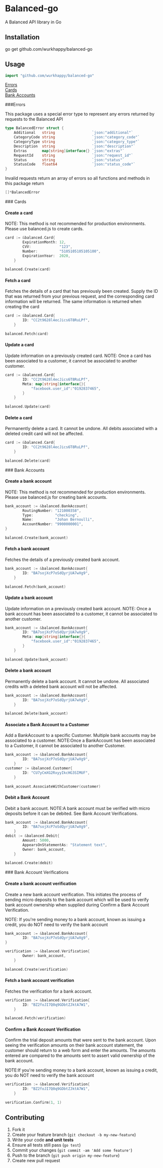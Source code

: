 # Balanced-go

A Balanced API library in Go

## Installation

go get github.com/wurkhappy/balanced-go

## Usage

```go
import "github.com/wurkhappy/balanced-go"
```

[Errors](#errors)  
[Cards](#cards)  
[Bank Accounts](#bank_accounts)  

<a name="errors"/>
###Errors

This package uses a special error type to represent any errors returned by requests to the Balanced API
```go
type BalancedError struct {
	Additional   string                 `json:"additional"`
	CategoryCode string                 `json:"category_code"`
	CategoryType string                 `json:"category_type"`
	Description  string                 `json:"description"`
	Extras       map[string]interface{} `json:"extras"`
	RequestId    string                 `json:"request_id"`
	Status       string                 `json:"status"`
	StatusCode   float64                `json:"status_code"`
}
```

Invalid requests return an array of errors so all functions and methods in this package return
```go
[]*BalancedError
```

<a name="cards"/>
### Cards

#### Create a card

NOTE: This method is not recommended for production environments. Please use balanced.js to create cards.

```go
card := &balanced.Card{
		ExpirationMonth: 12,
		CVV:             "123",
		Number:          "5105105105105100",
		ExpirationYear:  2020,
	}
	
balanced.Create(card)
```

#### Fetch a card

Fetches the details of a card that has previously been created. Supply the ID that was returned from your previous request, and the corresponding card information will be returned. The same information is returned when creating the card

```go
card := &balanced.Card{
		ID: "CC2t9628l4ecJics6T8RuLPf",
	}
	
balanced.Fetch(card)
```

#### Update a card

Update information on a previously created card.
NOTE: Once a card has been associated to a customer, it cannot be associated to another customer.

```go
card := &balanced.Card{
		ID: "CC2t9628l4ecJics6T8RuLPf",
		Meta: map[string]interface{}{
		    "facebook.user_id":"0192837465",
		}
	}
	
balanced.Update(card)
```

#### Delete a card

Permanently delete a card. It cannot be undone. All debits associated with a deleted credit card will not be affected.

```go
card := &balanced.Card{
		ID: "CC2t9628l4ecJics6T8RuLPf",
	}
	
balanced.Delete(card)
```

<a name="bank_accounts"/>
### Bank Accounts

#### Create a bank account

NOTE: This method is not recommended for production environments. Please use balanced.js for creating bank accounts.

```go
bank_account := &balanced.BankAccount{
		RoutingNumber: "121000358",
		Type:          "checking",
		Name:          "Johan Bernoulli",
		AccountNumber: "9900000001",
}
	
balanced.Create(bank_account)
```

#### Fetch a bank account

Fetches the details of a previously created bank account.

```go
bank_account := &balanced.BankAccount{
		ID: "BA7sojXcP7oSdQyrjUA7wXg9",
	}
	
balanced.Fetch(bank_account)
```

#### Update a bank account

Update information on a previously created bank account.
NOTE: Once a bank account has been associated to a customer, it cannot be associated to another customer.

```go
bank_account := &balanced.BankAccount{
		ID: "BA7sojXcP7oSdQyrjUA7wXg9",
		Meta: map[string]interface{}{
		    "facebook.user_id":"0192837465",
		}
	}
	
balanced.Update(bank_account)
```

#### Delete a bank account

Permanently delete a bank account. It cannot be undone. All associated credits with a deleted bank account will not be affected.

```go
bank_account := &balanced.BankAccount{
		ID: "BA7sojXcP7oSdQyrjUA7wXg9",
	}
	
balanced.Delete(bank_account)
```

#### Associate a Bank Account to a Customer

Add a BankAccount to a specific Customer. Multiple bank accounts may be associated to a customer.
NOTE:Once a BankAccount has been associated to a Customer, it cannot be associated to another Customer.

```go
bank_account := &balanced.BankAccount{
		ID: "BA7sojXcP7oSdQyrjUA7wXg9",
	}
customer := &balanced.Customer{
		ID: "CU7yCmXG2RxyyIkcHG3SIMUF",
	}
	
bank_account.AssociateWithCustomer(customer)
```

#### Debit a Bank Account

Debit a bank account.
NOTE:A bank account must be verified with micro deposits before it can be debited. See Bank Account Verifications.

```go
bank_account := &balanced.BankAccount{
		ID: "BA7sojXcP7oSdQyrjUA7wXg9",
	}
debit := &balanced.Debit{
		Amount: 5000,
		AppearsOnStatementAs: "Statement text",
		Owner: bank_account,
	}
	
balanced.Create(debit)
```

<a name="bank_account_verifications"/>
### Bank Account Verifications

#### Create a bank account verification

Create a new bank account verification. This initiates the process of sending micro deposits to the bank account which will be used to verify bank account ownership when supplied during Confirm a Bank Account Verification.

NOTE: If you're sending money to a bank account, known as issuing a credit, you do NOT need to verify the bank account
```go
bank_account := &balanced.BankAccount{
		ID: "BA7sojXcP7oSdQyrjUA7wXg9",
}

verification := &balanced.Verification{
		Owner: bank_account,
	}
	
balanced.Create(verification)
```

#### Fetch a bank account verification

Fetches the verification for a bank account.

```go
verification := &balanced.Verification{
		ID: "BZ2foJI7Q0q9GDbtZJktA7W1",
	}
	
balanced.Fetch(verification)
```

#### Confirm a Bank Account Verification

Confirm the trial deposit amounts that were sent to the bank account. Upon seeing the verification amounts on their bank account statement, the customer should return to a web form and enter the amounts. The amounts entered are compared to the amounts sent to assert valid ownership of the bank account.

NOTE:If you're sending money to a bank account, known as issuing a credit, you do NOT need to verify the bank account

```go
verification := &balanced.Verification{
		ID: "BZ2foJI7Q0q9GDbtZJktA7W1",
	}
	
verification.Confirm(1, 1)
```

## Contributing

1. Fork it
2. Create your feature branch (`git checkout -b my-new-feature`)
3. Write your code **and unit tests**
4. Ensure all tests still pass (`go test`)
5. Commit your changes (`git commit -am 'Add some feature'`)
6. Push to the branch (`git push origin my-new-feature`)
7. Create new pull request
  
